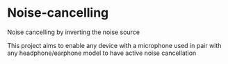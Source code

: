 # Noise-cancelling
Noise cancelling by inverting the noise source

This project aims to enable any device with a microphone used in pair with any headphone/earphone model to have active noise cancellation
